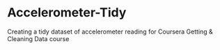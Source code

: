 # Accelerometer-Tidy
Creating a tidy dataset of accelerometer reading for Coursera Getting &amp; Cleaning Data course
